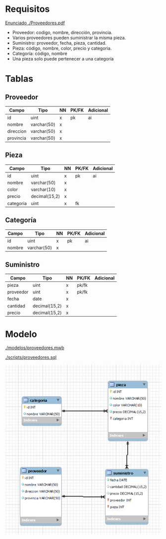 # Requisitos

[Enunciado ./Proveedores.pdf](./Proveedores.pdf)

- Proveedor: codigo, nombre, dirección, provincia.
- Varios proveedores pueden suministrar la misma pieza.
- Suministro: proveedor, fecha, pieza, cantidad.
- Pieza: código, nombre, color, precio y categoria.
- Categoría: código, nombre
- Una pieza solo puede pertenecer a una categoría

# Tablas

## Proveedor

| Campo     | Tipo        | NN  | PK/FK | Adicional |
| --------- | ----------- | --- | ----- | --------- |
| id        | uint        | x   | pk    | ai        |
| nombre    | varchar(50) | x   |       |           |
| direccion | varchar(50) | x   |       |           |
| provincia | varchar(50) | x   |       |           |

## Pieza

| Campo     | Tipo          | NN  | PK/FK | Adicional |
| --------- | ------------- | --- | ----- | --------- |
| id        | uint          | x   | pk    | ai        |
| nombre    | varchar(50)   | x   |       |           |
| color     | varchar(10)   | x   |       |           |
| precio    | decimal(15,2) | x   |       |           |
| categoria | uint          | x   | fk    |           |

## Categoría

| Campo  | Tipo        | NN  | PK/FK | Adicional |
| ------ | ----------- | --- | ----- | --------- |
| id     | uint        | x   | pk    | ai        |
| nombre | varchar(50) | x   |       |           |

## Suministro

| Campo     | Tipo          | NN  | PK/FK | Adicional |
| --------- | ------------- | --- | ----- | --------- |
| pieza     | uint          | x   | pk/fk |           |
| proveedor | uint          | x   | pk/fk |           |
| fecha     | date          | x   |       |           |
| cantidad  | decimal(15,2) | x   |       |           |
| precio    | decimal(15,2) | x   |       |           |

# Modelo

[./modelos/proveedores.mwb](./modelos/proveedores.mwb)

[./scripts/proveedores.sql](./scripts/proveedores.sql)

![Modelo](./images/proveedores.png)
